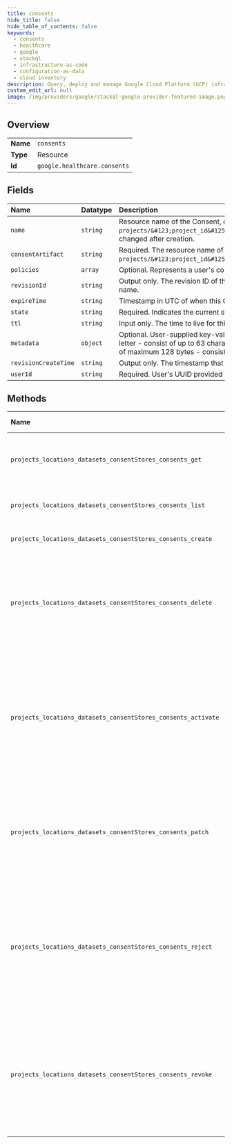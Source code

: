 ```yaml
---
title: consents
hide_title: false
hide_table_of_contents: false
keywords:
  - consents
  - healthcare
  - google    
  - stackql
  - infrastructure-as-code
  - configuration-as-data
  - cloud inventory
description: Query, deploy and manage Google Cloud Platform (GCP) infrastructure and resources using SQL
custom_edit_url: null
image: /img/providers/google/stackql-google-provider-featured-image.png
---
```

  
    

## Overview
<table><tbody>
<tr><td><b>Name</b></td><td><code>consents</code></td></tr>
<tr><td><b>Type</b></td><td>Resource</td></tr>
<tr><td><b>Id</b></td><td><code>google.healthcare.consents</code></td></tr>
</tbody></table>

## Fields
| Name | Datatype | Description |
|:-----|:---------|:------------|
| `name` | `string` | Resource name of the Consent, of the form `projects/&#123;project_id&#125;/locations/&#123;location_id&#125;/datasets/&#123;dataset_id&#125;/consentStores/&#123;consent_store_id&#125;/consents/&#123;consent_id&#125;`. Cannot be changed after creation. |
| `consentArtifact` | `string` | Required. The resource name of the Consent artifact that contains proof of the end user's consent, of the form `projects/&#123;project_id&#125;/locations/&#123;location_id&#125;/datasets/&#123;dataset_id&#125;/consentStores/&#123;consent_store_id&#125;/consentArtifacts/&#123;consent_artifact_id&#125;`. |
| `policies` | `array` | Optional. Represents a user's consent in terms of the resources that can be accessed and under what conditions. |
| `revisionId` | `string` | Output only. The revision ID of the Consent. The format is an 8-character hexadecimal string. Refer to a specific revision of a Consent by appending `@&#123;revision_id&#125;` to the Consent's resource name. |
| `expireTime` | `string` | Timestamp in UTC of when this Consent is considered expired. |
| `state` | `string` | Required. Indicates the current state of this Consent. |
| `ttl` | `string` | Input only. The time to live for this Consent from when it is created. |
| `metadata` | `object` | Optional. User-supplied key-value pairs used to organize Consent resources. Metadata keys must: - be between 1 and 63 characters long - have a UTF-8 encoding of maximum 128 bytes - begin with a letter - consist of up to 63 characters including lowercase letters, numeric characters, underscores, and dashes Metadata values must be: - be between 1 and 63 characters long - have a UTF-8 encoding of maximum 128 bytes - consist of up to 63 characters including lowercase letters, numeric characters, underscores, and dashes No more than 64 metadata entries can be associated with a given consent. |
| `revisionCreateTime` | `string` | Output only. The timestamp that the revision was created. |
| `userId` | `string` | Required. User's UUID provided by the client. |
## Methods
| Name | Accessible by | Required Params | Description |
|:-----|:--------------|:----------------|:------------|
| `projects_locations_datasets_consentStores_consents_get` | `SELECT` | `consentStoresId, consentsId, datasetsId, locationsId, projectsId` | Gets the specified revision of a Consent, or the latest revision if `revision_id` is not specified in the resource name. |
| `projects_locations_datasets_consentStores_consents_list` | `SELECT` | `consentStoresId, datasetsId, locationsId, projectsId` | Lists the Consent in the given consent store, returning each Consent's latest revision. |
| `projects_locations_datasets_consentStores_consents_create` | `INSERT` | `consentStoresId, datasetsId, locationsId, projectsId` | Creates a new Consent in the parent consent store. |
| `projects_locations_datasets_consentStores_consents_delete` | `DELETE` | `consentStoresId, consentsId, datasetsId, locationsId, projectsId` | Deletes the Consent and its revisions. To keep a record of the Consent but mark it inactive, see [RevokeConsent]. To delete a revision of a Consent, see [DeleteConsentRevision]. This operation does not delete the related Consent artifact. |
| `projects_locations_datasets_consentStores_consents_activate` | `EXEC` | `consentStoresId, consentsId, datasetsId, locationsId, projectsId` | Activates the latest revision of the specified Consent by committing a new revision with `state` updated to `ACTIVE`. If the latest revision of the specified Consent is in the `ACTIVE` state, no new revision is committed. A FAILED_PRECONDITION error occurs if the latest revision of the specified Consent is in the `REJECTED` or `REVOKED` state. |
| `projects_locations_datasets_consentStores_consents_patch` | `EXEC` | `consentStoresId, consentsId, datasetsId, locationsId, projectsId` | Updates the latest revision of the specified Consent by committing a new revision with the changes. A FAILED_PRECONDITION error occurs if the latest revision of the specified Consent is in the `REJECTED` or `REVOKED` state. |
| `projects_locations_datasets_consentStores_consents_reject` | `EXEC` | `consentStoresId, consentsId, datasetsId, locationsId, projectsId` | Rejects the latest revision of the specified Consent by committing a new revision with `state` updated to `REJECTED`. If the latest revision of the specified Consent is in the `REJECTED` state, no new revision is committed. A FAILED_PRECONDITION error occurs if the latest revision of the specified Consent is in the `ACTIVE` or `REVOKED` state. |
| `projects_locations_datasets_consentStores_consents_revoke` | `EXEC` | `consentStoresId, consentsId, datasetsId, locationsId, projectsId` | Revokes the latest revision of the specified Consent by committing a new revision with `state` updated to `REVOKED`. If the latest revision of the specified Consent is in the `REVOKED` state, no new revision is committed. A FAILED_PRECONDITION error occurs if the latest revision of the given consent is in `DRAFT` or `REJECTED` state. |
